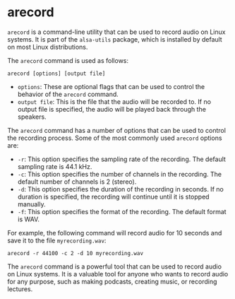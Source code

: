 # arecord 

`arecord` is a command-line utility that can be used to record audio on Linux systems. It is part of the `alsa-utils` package, which is installed by default on most Linux distributions.

The `arecord` command is used as follows:

```
arecord [options] [output file]
```

* `options`: These are optional flags that can be used to control the behavior of the `arecord` command.
* `output file`: This is the file that the audio will be recorded to. If no output file is specified, the audio will be played back through the speakers.

The `arecord` command has a number of options that can be used to control the recording process. Some of the most commonly used `arecord` options are:

* `-r`: This option specifies the sampling rate of the recording. The default sampling rate is 44.1 kHz.
* `-c`: This option specifies the number of channels in the recording. The default number of channels is 2 (stereo).
* `-d`: This option specifies the duration of the recording in seconds. If no duration is specified, the recording will continue until it is stopped manually.
* `-f`: This option specifies the format of the recording. The default format is WAV.

For example, the following command will record audio for 10 seconds and save it to the file `myrecording.wav`:

```
arecord -r 44100 -c 2 -d 10 myrecording.wav
```

The `arecord` command is a powerful tool that can be used to record audio on Linux systems. It is a valuable tool for anyone who wants to record audio for any purpose, such as making podcasts, creating music, or recording lectures.

